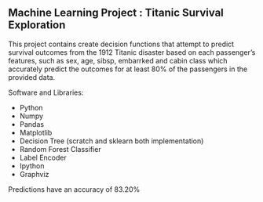 ## Machine Learning Project : Titanic Survival Exploration

This project contains create decision functions that attempt to predict survival outcomes from the 1912 Titanic disaster based on each passenger’s features, such as sex, age, sibsp, embarrked and cabin class which accurately predict the outcomes for at least 80% of the passengers in the provided data.

Software and Libraries:
- Python
- Numpy
- Pandas 
- Matplotlib
- Decision Tree (scratch and sklearn both implementation) 
- Random Forest Classifier 
- Label Encoder 
- Ipython
- Graphviz


Predictions have an accuracy of 83.20%
